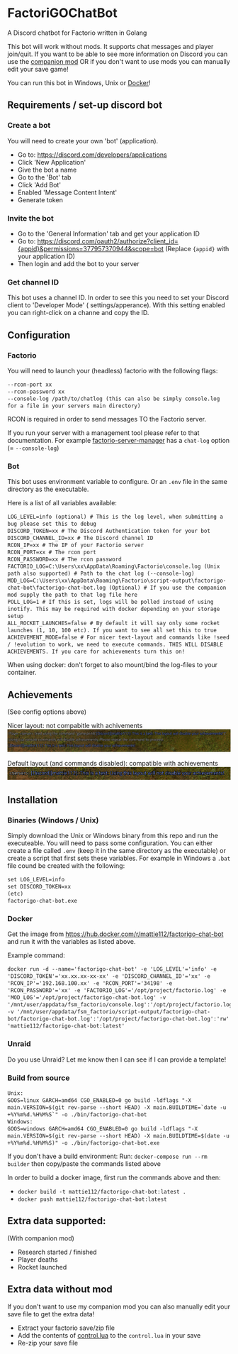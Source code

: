 # FactoriGOChatBot

A Discord chatbot for Factorio written in Golang

This bot will work without mods. It supports chat messages and player join/quit. If you want to be able to see more
information on Discord you can use the [companion mod](https://mods.factorio.com/mod/FactoriGOChatBot-companion) OR if
you don't want to use mods you can manually edit your save game!

You can run this bot in Windows, Unix or [Docker](https://hub.docker.com/r/mattie112/factorigo-chat-bot )!

## Requirements / set-up discord bot

### Create a bot
You will need to create your own 'bot' (application).

- Go to: https://discord.com/developers/applications
- Click 'New Application'
- Give the bot a name
- Go to the 'Bot' tab
- Click 'Add Bot'
- Enabled 'Message Content Intent'
- Generate token

### Invite the bot
- Go to the 'General Information' tab and get your application ID
- Go to: https://discord.com/oauth2/authorize?client_id={appid}&permissions=377957370944&scope=bot (Replace `{appid}` with your application ID)
- Then login and add the bot to your server

### Get channel ID

This bot uses a channel ID. In order to see this you need to set your Discord client to 'Developer Mode' (
settings/apperance). With this setting enabled you can right-click on a channe and copy the ID.

## Configuration

### Factorio

You will need to launch your (headless) factorio with the following flags:

```
--rcon-port xx
--rcon-password xx
--console-log /path/to/chatlog (this can also be simply console.log for a file in your servers main directory)
```

RCON is required in order to send messages TO the Factorio server.

If you run your server with a management tool please refer to that documentation. For
example [factorio-server-manager](https://github.com/OpenFactorioServerManager/factorio-server-manager) has a `chat-log`
option (= `--console-log`)

### Bot

This bot uses environment variable to configure. Or an `.env` file in the same directory as the executable.

Here is a list of all variables available:

```
LOG_LEVEL=info (optional) # This is the log level, when submitting a bug please set this to debug
DISCORD_TOKEN=xx # The Discord Authentication token for your bot
DISCORD_CHANNEL_ID=xx # The Discord channel ID 
RCON_IP=xx # The IP of your Factorio server
RCON_PORT=xx # The rcon port
RCON_PASSWORD=xx # The rcon password
FACTORIO_LOG=C:\Users\xx\AppData\Roaming\Factorio\console.log (Unix path also supported) # Path to the chat log (--console-log)
MOD_LOG=C:\Users\xx\AppData\Roaming\Factorio\script-output\factorigo-chat-bot\factorigo-chat-bot.log (Optional) # If you use the companion mod supply the path to that log file here
POLL_LOG=1 # If this is set, logs will be polled instead of using inotify. This may be required with docker depending on your storage setup
ALL_ROCKET_LAUNCHES=false # By default it will say only some rocket launches (1, 10, 100 etc). If you want to see all set this to true
ACHIEVEMENT_MODE=false # For nicer text-layout and commands like !seed / !evolution to work, we need to execute commands. THIS WILL DISABLE ACHIEVEMENTS. If you care for achievements turn this on!
```
When using docker: don't forget to also mount/bind the log-files to your container.  

## Achievements
(See config options above)

Nicer layout: not compabitle with achivements
![Achievements](./docs/imgs/achievement_off.png)

Default layout (and commands disabled): compatible with achievements
![Achievements](./docs/imgs/achievement_on.png)

## Installation

### Binaries (Windows / Unix)

Simply download the Unix or Windows binary from this repo and run the executeable. You will need to pass some
configuration. You can either create a file called `.env` (keep it in the same directory as the executable) or create a
script that first sets these variables. For example in Windows a `.bat` file cound be created with the following:

```
set LOG_LEVEL=info
set DISCORD_TOKEN=xx
(etc)
factorigo-chat-bot.exe
```

### Docker

Get the image from https://hub.docker.com/r/mattie112/factorigo-chat-bot and run it with the variables as listed above.

Example command:

```
docker run -d --name='factorigo-chat-bot' -e 'LOG_LEVEL'='info' -e 'DISCORD_TOKEN'='xx.xx.xx-xx-xx' -e 'DISCORD_CHANNEL_ID'='xx' -e 'RCON_IP'='192.168.100.xx' -e 'RCON_PORT'='34198' -e 'RCON_PASSWORD'='xx' -e 'FACTORIO_LOG'='/opt/project/factorio.log' -e 'MOD_LOG'='/opt/project/factorigo-chat-bot.log' -v '/mnt/user/appdata/fsm_factorio/console.log':'/opt/project/factorio.log':'rw' -v '/mnt/user/appdata/fsm_factorio/script-output/factorigo-chat-bot/factorigo-chat-bot.log':'/opt/project/factorigo-chat-bot.log':'rw' 'mattie112/factorigo-chat-bot:latest'
```

### Unraid

Do you use Unraid? Let me know then I can see if I can provide a template!

### Build from source

```
Unix:
GOOS=linux GARCH=amd64 CGO_ENABLED=0 go build -ldflags "-X main.VERSION=$(git rev-parse --short HEAD) -X main.BUILDTIME=`date -u +%Y%m%d.%H%M%S`" -o ./bin/factorigo-chat-bot
Windows:
GOOS=windows GARCH=amd64 CGO_ENABLED=0 go build -ldflags "-X main.VERSION=$(git rev-parse --short HEAD) -X main.BUILDTIME=$(date -u +%Y%m%d.%H%M%S)" -o ./bin/factorigo-chat-bot.exe
```

If you don't have a build environment:
Run: `docker-compose run --rm builder` then copy/paste the commands listed above

In order to build a docker image, first run the commands above and then:

- `docker build -t mattie112/factorigo-chat-bot:latest .`
- `docker push mattie112/factorigo-chat-bot:latest`

## Extra data supported:

(With companion mod)

- Research started / finished
- Player deaths
- Rocket launched

## Extra data without mod

If you don't want to use my companion mod you can also manually edit your save file to get the extra data!

- Extract your factorio save/zip file
- Add the contents of [control.lua](https://github.com/Mattie112/FactoriGOChatBot-companion/blob/main/control.lua) to
  the `control.lua` in your save
- Re-zip your save file
